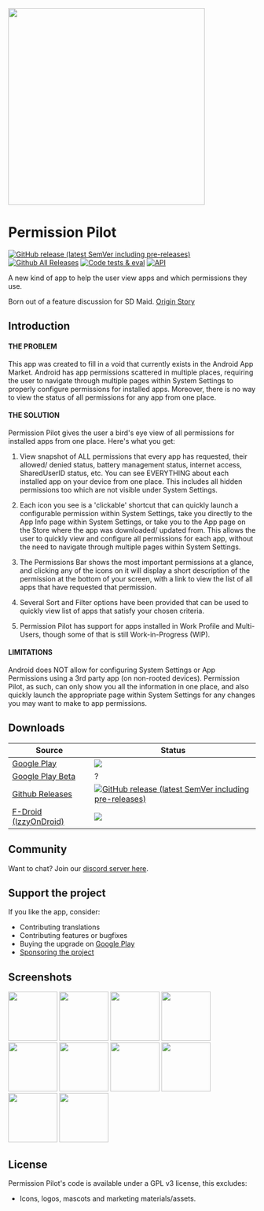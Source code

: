 <img src="https://github.com/d4rken-org/permission-pilot/raw/main/.github/assets/app_banner.png" width="400">

# Permission Pilot

[![GitHub release (latest SemVer including pre-releases)](https://img.shields.io/github/v/release/d4rken-org/permission-pilot?include_prereleases)](https://github.com/d4rken-org/permission-pilot/releases/latest)
[![Github All Releases](https://img.shields.io/github/downloads/d4rken-org/permission-pilot/total.svg)]()
[![Code tests & eval](https://github.com/d4rken-org/permission-pilot/actions/workflows/code-checks.yml/badge.svg)](https://github.com/d4rken-org/permission-pilot/actions/workflows/code-checks.yml)
[![API](https://img.shields.io/badge/API-21%2B-brightgreen.svg?style=flat)](https://android-arsenal.com/api?level=19)

A new kind of app to help the user view apps and which permissions they use.

Born out of a feature discussion for SD Maid. [Origin Story](https://github.com/d4rken-org/permission-pilot/issues/1)

## Introduction

#### THE PROBLEM

This app was created to fill in a void that currently exists in the Android App Market. Android has app permissions scattered in multiple places, requiring the user to navigate through multiple pages within System Settings to properly configure permissions for installed apps. Moreover, there is no way to view the status of all permissions for any app from one place.


#### THE SOLUTION

Permission Pilot gives the user a bird's eye view of all permissions for installed apps from one place. Here's what you get:

1. View snapshot of ALL permissions that every app has requested, their allowed/ denied status, battery management status, internet access, SharedUserID status, etc. You can see EVERYTHING about each installed app on your device from one place. This includes all hidden permissions too which are not visible under System Settings.

2. Each icon you see is a 'clickable' shortcut that can quickly launch a configurable permission within System Settings, take you directly to the App Info page within System Settings, or take you to the App page on the Store where the app was downloaded/ updated from. This allows the user to quickly view and configure all permissions for each app, without the need to navigate through multiple pages within System Settings.

3. The Permissions Bar shows the most important permissions at a glance, and clicking any of the icons on it will display a short description of the permission at the bottom of your screen, with a link to view the list of all apps that have requested that permission.

4. Several Sort and Filter options have been provided that can be used to quickly view list of apps that satisfy your chosen criteria.

5. Permission Pilot has support for apps installed in Work Profile and Multi-Users, though some of that is still Work-in-Progress (WIP).
 

#### LIMITATIONS

Android does NOT allow for configuring System Settings or App Permissions using a 3rd party app (on non-rooted devices). Permission Pilot, as such, can only show you all the information in one place, and also quickly launch the appropriate page within System Settings for any changes you may want to make to app permissions.


## Downloads
| Source                | Status |
|-----------------------|--------|
| [Google Play](https://play.google.com/store/apps/details?id=eu.darken.myperm) | [![](https://img.shields.io/endpoint?color=green&logo=google-play&logoColor=green&url=https%3A%2F%2Fplayshields.herokuapp.com%2Fplay%3Fi%3Deu.darken.myperm%26l%3DAndroid%26m%3D%24version)](https://play.google.com/store/apps/details?id=eu.darken.myperm) |
| [Google Play Beta](https://play.google.com/apps/testing/eu.darken.myperm) | ? |
| [Github Releases](https://github.com/d4rken-org/permission-pilot/release) | [![GitHub release (latest SemVer including pre-releases)](https://img.shields.io/github/v/release/d4rken-org/permission-pilot?include_prereleases&label=GitHub)](https://github.com/d4rken-org/permission-pilot/releases/latest) |
| [F-Droid (IzzyOnDroid)](https://apt.izzysoft.de/packages/eu.darken.myperm/) | [![](https://img.shields.io/endpoint?url=https://apt.izzysoft.de/fdroid/api/v1/shield/eu.darken.myperm)](https://apt.izzysoft.de/packages/eu.darken.myperm/) |

## Community

Want to chat? Join our [discord server here](https://discord.gg/7gGWxfM5yv).

## Support the project

If you like the app, consider:

* Contributing translations
* Contributing features or bugfixes
* Buying the upgrade on [Google Play](https://play.google.com/store/apps/details?id=eu.darken.myperm)
* [Sponsoring the project](https://github.com/sponsors/d4rken)

## Screenshots

<img src="https://github.com/d4rken-org/permission-pilot/raw/main/fastlane/metadata/android/en-US/images/phoneScreenshots/screenshot1.png" width="100"> <img src="https://github.com/d4rken-org/permission-pilot/raw/main/fastlane/metadata/android/en-US/images/phoneScreenshots/screenshot2.png" width="100"> <img src="https://github.com/d4rken-org/permission-pilot/raw/main/fastlane/metadata/android/en-US/images/phoneScreenshots/screenshot3.png" width="100"> <img src="https://github.com/d4rken-org/permission-pilot/raw/main/fastlane/metadata/android/en-US/images/phoneScreenshots/screenshot4.png" width="100"> <img src="https://github.com/d4rken-org/permission-pilot/raw/main/fastlane/metadata/android/en-US/images/phoneScreenshots/screenshot5.png" width="100"> <img src="https://github.com/d4rken-org/permission-pilot/raw/main/fastlane/metadata/android/en-US/images/phoneScreenshots/screenshot6.png" width="100"> <img src="https://github.com/d4rken-org/permission-pilot/raw/main/fastlane/metadata/android/en-US/images/phoneScreenshots/screenshot7.png" width="100"> <img src="https://github.com/d4rken-org/permission-pilot/raw/main/fastlane/metadata/android/en-US/images/phoneScreenshots/screenshot8.png" width="100"> <img src="https://github.com/d4rken-org/permission-pilot/raw/main/fastlane/metadata/android/en-US/images/phoneScreenshots/screenshot9.png" width="100"> <img src="https://github.com/d4rken-org/permission-pilot/raw/main/fastlane/metadata/android/en-US/images/phoneScreenshots/screenshot10.png" width="100"> 

## License

Permission Pilot's code is available under a GPL v3 license, this excludes:

* Icons, logos, mascots and marketing materials/assets.
